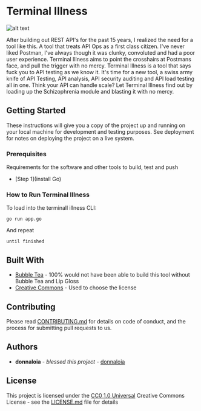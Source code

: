 # Terminal Illness

![alt text](http://url/to/img.png)


After building out REST API's for the past 15 years, I realized the need for a tool like this.  A tool that treats API Ops as a first class citizen.  I've never liked Postman, I've always though it was clunky, convoluted and had a poor user experience.  Terminal Illness aims to point the crosshairs at Postmans face, and pull the trigger with no mercy.  Terminal Illness is a tool that says fuck you to API testing as we know it.  It's time for a new tool, a swiss army knife of API Testing, API analysis, API security auditing and API load testing all in one.  Think your API can handle scale?  Let Terminal Illness find out by loading up the Schizophrenia module and blasting it with no mercy.


## Getting Started

These instructions will give you a copy of the project up and running on
your local machine for development and testing purposes. See deployment
for notes on deploying the project on a live system.

### Prerequisites

Requirements for the software and other tools to build, test and push 
- [Step 1](install Go)

### How to Run Terminal Illness

To load into the terminall illness CLI:

    go run app.go

And repeat

    until finished


## Built With

  - [Bubble Tea](https://github.com/charmbracelet/bubbletea) - 100% would
    not have been able to build this tool without Bubble Tea and Lip Gloss
  - [Creative Commons](https://creativecommons.org/) - Used to choose
    the license

## Contributing

Please read [CONTRIBUTING.md](CONTRIBUTING.md) for details on code
of conduct, and the process for submitting pull requests to us.


## Authors

  - **donnaloia** - *blessed this project* -
    [donnaloia](https://github.com/donnaloia)

## License

This project is licensed under the [CC0 1.0 Universal](LICENSE.md)
Creative Commons License - see the [LICENSE.md](LICENSE.md) file for
details

